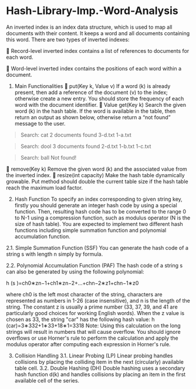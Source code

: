 # Hash-Library-Imp.-Word-Analysis
An inverted index is an index data structure, which is used to map all documents with their
content. It keeps a word and all documents containing this word. There are two types of
inverted indexes:

 Record-level inverted index contains a list of references to documents for each word.

 Word-level inverted index contains the positions of each word within a document.

1. Main Functionalities
 put(Key k, Value v)
If a word (k) is already present, then add a reference of the document (v) to the index;
otherwise create a new entry. You should store the frequency of each word with the document
identifier.
 Value get(Key k)
Search the given word (k) in the hash table. If the word is available in the table, then return an
output as shown below, otherwise return a “not found” message to the user.

>Search: cat
2 documents found
3-d.txt
1-a.txt

> Search: dool
3 documents found
2-d.txt
1-b.txt
1-c.txt

> Search: ball
Not found!

 remove(Key k)
Remove the given word (k) and the associated value from the inverted index.
 resize(int capacity)
Make the hash table dynamically growable. Put method should double the current table size if
the hash table reach the maximum load factor.

2. Hash Function
To specify an index corresponding to given string key, firstly you should generate an integer
hash code by using a special function. Then, resulting hash code has to be converted to the
range 0 to N-1 using a compression function, such as modulus operator (N is the size of hash
table).
You are expected to implement two different hash functions including simple summation
function and polynomial accumulation function.

2.1. Simple Summation Function (SSF)
You can generate the hash code of a string s with length n simply by formula.

2.2. Polynomial Accumulation Function (PAF)
The hash code of a string s can also be generated by using the following polynomial:

h (s )=ch0∗zn−1+ch1∗zn−2+...+chn−2∗z1+chn−1∗z0

where ch0 is the left most character of the string, characters are represented as numbers in
1-26 (case insensitive), and n is the length of the string. The constant z is usually a prime
number (33, 37, 39, and 41 are particularly good choices for working English words). When
the z value is chosen as 33, the string "car" has the following hash value:
h (car)=3∗332+1∗33+18∗1=3318
Note: Using this calculation on the long strings will result in numbers that will cause
overflow. You should ignore overflows or use Horner's rule to perform the calculation and
apply the modulus operator after computing each expression in Horner's rule.

3. Collision Handling
3.1. Linear Probing (LP)
Linear probing handles collisions by placing the colliding item in the next (circularly)
available table cell.
3.2. Double Hashing (DH)
Double hashing uses a secondary hash function d(k) and handles collisions by placing an item
in the first available cell of the series.



